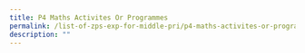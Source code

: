 ```yaml
---
title: P4 Maths Activites Or Programmes
permalink: /list-of-zps-exp-for-middle-pri/p4-maths-activites-or-programmes/
description: ""
---
```

